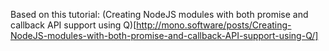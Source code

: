 Based on this tutorial:
(Creating NodeJS modules with both promise and callback API support using Q)[http://mono.software/posts/Creating-NodeJS-modules-with-both-promise-and-callback-API-support-using-Q/]
